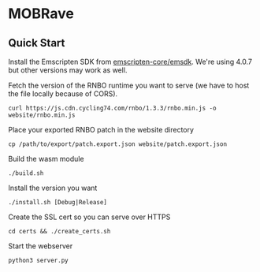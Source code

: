 # MOBRave

## Quick Start

Install the Emscripten SDK from
[emscripten-core/emsdk](https://github.com/emscripten-core/emsdk). We're using
4.0.7 but other versions may work as well.

Fetch the version of the RNBO runtime you want to serve (we have to host the
file locally because of CORS).
```
curl https://js.cdn.cycling74.com/rnbo/1.3.3/rnbo.min.js -o website/rnbo.min.js
```

Place your exported RNBO patch in the website directory
```
cp /path/to/export/patch.export.json website/patch.export.json
```

Build the wasm module
```
./build.sh
```

Install the version you want
```
./install.sh [Debug|Release]
```

Create the SSL cert so you can serve over HTTPS
```
cd certs && ./create_certs.sh
```

Start the webserver
```
python3 server.py
```
